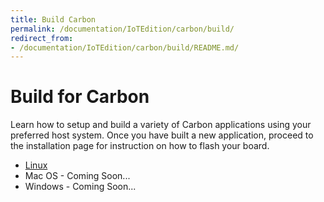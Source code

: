 ```yaml
---
title: Build Carbon
permalink: /documentation/IoTEdition/carbon/build/
redirect_from:
- /documentation/IoTEdition/carbon/build/README.md/
---
```

# Build for Carbon

Learn how to setup and build a variety of Carbon applications using your preferred host system. Once you have built a new application, proceed to the installation page for instruction on how to flash your board.

- [Linux](LinuxBuild/)
- Mac OS - Coming Soon...
- Windows - Coming Soon...
